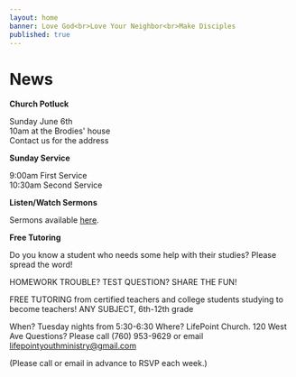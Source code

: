 ```yaml
---
layout: home
banner: Love God<br>Love Your Neighbor<br>Make Disciples
published: true
---
```


# News

**Church Potluck**

Sunday June 6th<br/>
10am at the Brodies' house<br/>
Contact us for the address

**Sunday Service**

9:00am First Service<br>
10:30am Second Service

**Listen/Watch Sermons**

Sermons available [here](/sermons).

**Free Tutoring**

Do you know a student who needs some help with their studies? Please spread the word!

HOMEWORK TROUBLE? TEST QUESTION? SHARE THE FUN!

FREE TUTORING from certified teachers and college students studying to become teachers! ANY SUBJECT, 6th-12th grade

When? Tuesday nights from 5:30-6:30
Where? LifePoint Church. 120 West Ave
Questions? Please call (760) 953-9629 or email lifepointyouthministry@gmail.com

(Please call or email in advance to RSVP each week.)
